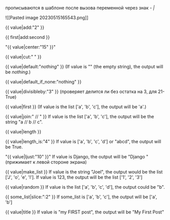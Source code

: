прописываются в шаблоне после вызова переменной через знак - _|_

![[Pasted image 20230515165543.png]]

{{ value|add:"2" }}

{{ first|add:second }}

"{{ value|center:"15" }}"

{{ value|cut:" " }}

{{ value|default:"_nothing_" }} (If value is "" (the empty string), the output will be _nothing_.)

{{ value|default_if_none:"nothing" }}

{{ value|divisibleby:"3" }} (проверяет делится ли без остатка на 3, для 21-True)

{{ value|first }} (If value is the list ['a', 'b', 'c'], the output will be 'a'.)

{{ value|join:" // " }}
If value is the list ['a', 'b', 'c'], the output will be the string "a // b // c".

{{ value|length }}

{{ value|length_is:"4" }}
If value is ['a', 'b', 'c', 'd'] or "abcd", the output will be True.

"{{ value|ljust:"10" }}"
If value is Django, the output will be "Django " (прижимает к левой стороне экрана)

{{ value|make_list }}
If value is the string "Joel", the output would be the list ['J', 'o', 'e', 'l']. If value is 123, the output
will be the list ['1', '2', '3']

{{ value|random }}
If value is the list ['a', 'b', 'c', 'd'], the output could be "b".

{{ some_list|slice:":2" }}
If some_list is ['a', 'b', 'c'], the output will be ['a', 'b']

{{ value|title }}
If value is "my FIRST post", the output will be "My First Post"

